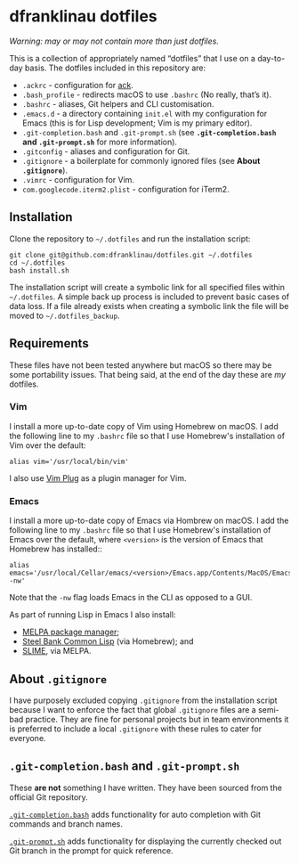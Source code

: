 dfranklinau dotfiles
================================================================================

_Warning: may or may not contain more than just dotfiles._

This is a collection of appropriately named “dotfiles” that I use on a
day-to-day basis. The dotfiles included in this repository are:

* `.ackrc` - configuration for [ack](https://beyondgrep.com).
* `.bash_profile` - redirects macOS to use `.bashrc` (No really, that’s it).
* `.bashrc` - aliases, Git helpers and CLI customisation.
* `.emacs.d` - a directory containing `init.el` with my configuration for Emacs
  (this is for Lisp development; Vim is my primary editor).
* `.git-completion.bash` and `.git-prompt.sh` (see **`.git-completion.bash` and
  `.git-prompt.sh`** for more information).
* `.gitconfig` - aliases and configuration for Git.
* `.gitignore` - a boilerplate for commonly ignored files (see **About
  `.gitignore`**).
* `.vimrc` - configuration for Vim.
* `com.googlecode.iterm2.plist` - configuration for iTerm2.





Installation
--------------------------------------------------------------------------------

Clone the repository to `~/.dotfiles` and run the installation script:

```
git clone git@github.com:dfranklinau/dotfiles.git ~/.dotfiles
cd ~/.dotfiles
bash install.sh
```

The installation script will create a symbolic link for all specified files
within `~/.dotfiles`. A simple back up process is included to prevent basic
cases of data loss. If a file already exists when creating a symbolic link the
file will be moved to `~/.dotfiles_backup`.





Requirements
--------------------------------------------------------------------------------

These files have not been tested anywhere but macOS so there may be some
portability issues. That being said, at the end of the day these are _my_
dotfiles.


### Vim

I install a more up-to-date copy of Vim using Homebrew on macOS. I add the
following line to my `.bashrc` file so that I use Homebrew's installation of Vim
over the default:

```
alias vim='/usr/local/bin/vim'
```

I also use [Vim Plug](https://github.com/junegunn/vim-plug) as a plugin manager
for Vim.


### Emacs

I install a more up-to-date copy of Emacs via Hombrew on macOS. I add the
following line to my `.bashrc` file so that I use Homebrew's installation of
Emacs over the default, where `<version>` is the version of Emacs that Homebrew
has installed::

```
alias emacs='/usr/local/Cellar/emacs/<version>/Emacs.app/Contents/MacOS/Emacs -nw'
```

Note that the `-nw` flag loads Emacs in the CLI as opposed to a GUI.

As part of running Lisp in Emacs I also install:

* [MELPA package manager](http://melpa.org);
* [Steel Bank Common Lisp](http://www.sbcl.org) (via Homebrew); and
* [SLIME](https://github.com/slime/slime/), via MELPA.





About `.gitignore`
--------------------------------------------------------------------------------

I have purposely excluded copying `.gitignore` from the installation script
because I want to enforce the fact that global `.gitignore` files are a semi-bad
practice. They are fine for personal projects but in team environments it is
preferred to include a local `.gitignore` with these rules to cater for
everyone.





`.git-completion.bash` and `.git-prompt.sh`
--------------------------------------------------------------------------------

These **are not** something I have written. They have been sourced from the
official Git repository.

[`.git-completion.bash`](https://github.com/git/git/blob/master/contrib/completion/git-completion.bash)
adds functionality for auto completion with Git commands and branch names.

[`.git-prompt.sh`](https://github.com/git/git/blob/master/contrib/completion/git-prompt.sh)
adds functionality for displaying the currently checked out Git branch in the
prompt for quick reference.
